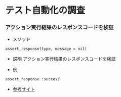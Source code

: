 # テスト自動化の調査

### アクション実行結果のレスポンスコードを検証

* メソッド

```ruby:
assert_response(type, message = nil)
```

* 説明
アクション実行結果のレスポンスコードを検証

* 例

```ruby:
assert_response :success
```

* [参考サイト](http://railsdoc.com/test)

